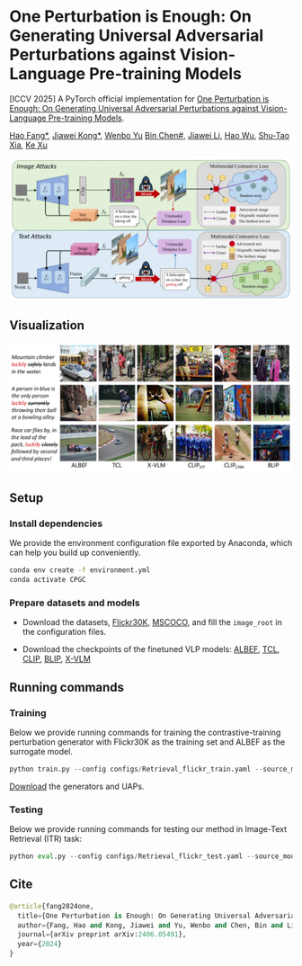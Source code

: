 # One Perturbation is Enough: On Generating Universal Adversarial Perturbations against Vision-Language Pre-training Models
[ICCV 2025] A PyTorch official implementation for [One Perturbation is Enough: On Generating Universal Adversarial Perturbations against Vision-Language Pre-training Models](https://arxiv.org/abs/2406.05491).

[Hao Fang*](https://scholar.google.cz/citations?user=12237G0AAAAJ&hl=zh-CN),
[Jiawei Kong*](https://scholar.google.cz/citations?user=enfcklIAAAAJ&hl=zh-CN), 
[Wenbo Yu](https://scholar.google.cz/citations?user=ktJxMcgAAAAJ&hl=zh-CN)
[Bin Chen#](https://scholar.google.com/citations?user=Yl0wv7AAAAAJ&hl=zh-CN),
[Jiawei Li](https://scholar.google.com/citations?hl=zh-CN&user=AbdZUcIAAAAJ),
[Hao Wu](),
[Shu-Tao Xia](https://www.sigs.tsinghua.edu.cn/xst/main.htm),
[Ke Xu](https://www.insc.tsinghua.edu.cn/info/1157/2467.htm)

![pipeline](./figures/pipeline.png)

## Visualization
<!-- ![results](./figures/results.png) -->
<img src="./figures/visualization.png">

## Setup
### Install dependencies
We provide the environment configuration file exported by Anaconda, which can help you build up conveniently.
```bash
conda env create -f environment.yml
conda activate CPGC
```  
### Prepare datasets and models

- Download the datasets, [Flickr30K](https://shannon.cs.illinois.edu/DenotationGraph/), [MSCOCO](https://cocodataset.org/#home), and fill the `image_root` in the configuration files.

- Download the checkpoints of the finetuned VLP models: [ALBEF](https://github.com/salesforce/ALBEF), [TCL](https://github.com/uta-smile/TCL), [CLIP](https://huggingface.co/openai/clip-vit-base-patch16), [BLIP](https://github.com/salesforce/BLIP), [X-VLM](https://github.com/zengyan-97/X-VLM)

## Running commands

### Training
Below we provide running commands for training the contrastive-training perturbation generator with Flickr30K as the training set and ALBEF as the surrogate model.


```python
python train.py --config configs/Retrieval_flickr_train.yaml --source_model ALBEF --source_ckpt $CKPT
```

[Download](https://drive.google.com/drive/folders/1XwSiBpdOgbtI0lyjEO6coq_fiObg-9P6?usp=sharing) the generators and UAPs.

### Testing

Below we provide running commands for testing our method in Image-Text Retrieval (ITR) task:

```python
python eval.py --config configs/Retrieval_flickr_test.yaml --source_model ALBEF  --load_dir $UAP_PATH
```

## Cite
```python
@article{fang2024one,
  title={One Perturbation is Enough: On Generating Universal Adversarial Perturbations against Vision-Language Pre-training Models},
  author={Fang, Hao and Kong, Jiawei and Yu, Wenbo and Chen, Bin and Li, Jiawei and Xia, Shutao and Xu, Ke},
  journal={arXiv preprint arXiv:2406.05491},
  year={2024}
}
```
